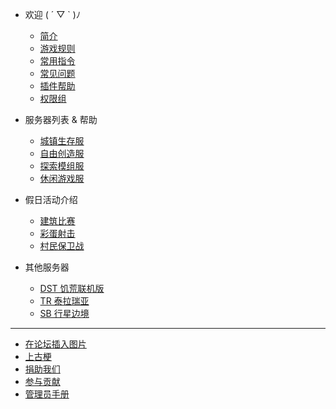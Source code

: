 * <i class="fas fa-heart"></i>欢迎 ( ´ ▽ ` )ﾉ

  * [简介](/home)
  * [游戏规则](/rules)
  * [常用指令](/cmds)
  * [常见问题](/faq)
  * [插件帮助](/plugins)
  * [权限组](/groups)

* <i class="fas fa-stream"></i>服务器列表 & 帮助
  * [城镇生存服](/sur)
  * [自由创造服](/cre)
  * [探索模组服](/mod)
  * [休闲游戏服](/games)

<!-- * 📖插件帮助
  
  * [城镇](plugins/towny.md)
  * [机械](plugins/craftbook.md)
  * [宠物](plugins/mypet.md)
  * [交易](plugins/trade.md)
  * [聊天](plugins/chatutil.md)
  * [记录查询](plugins/logblock.md)
  * [物品整理](plugins/chestsort.md)
  * [小功能合集](plugins/nu.md)
  * [盔甲架编辑器](plugins/ast.md)
  * [建筑师工具](plugins/bu.md)
  * [萝卜商店](plugins/carrotshop.md) -->

* <i class="fas fa-gamepad"></i>假日活动介绍

  * [建筑比赛](games/build.md)
  * [彩蛋射击](games/pb.md)
  * [村民保卫战](games/vd.md)

* <i class="fas fa-chess"></i>其他服务器
  * [DST 饥荒联机版](other-servers/dst.md)
  * [TR 泰拉瑞亚](other-servers/tr.md)
  * [SB 行星边境](other-servers/sb.md)

----

* [在论坛插入图片](https://bbs.mimaru.me/d/46)
* [上古梗](stories.md)
* [捐助我们](sponsor.md)
* [参与贡献](contribution.md)
* [管理员手册](staff.md)
